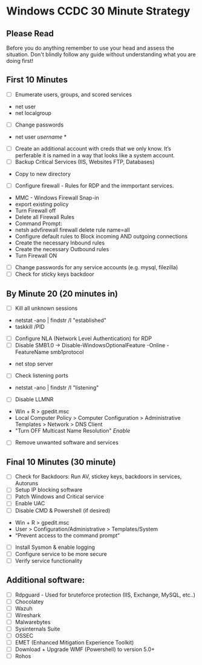 # Windows CCDC 30 Minute Strategy

## Please Read 
Before you do anything remember to use your head and assess the situation. Don't blindly follow any guide without understanding what you are doing first! 

## First 10 Minutes 
- [ ] Enumerate users, groups, and scored services
- net user
- net localgroup
- [ ] Change passwords
- net user _username_ *
- [ ] Create an additional account with creds that we only know. It’s perferable it is named in a way that looks like a system account.
- [ ] Backup Critical Services (IIS, Websites FTP, Databases)
- Copy to new directory
- [ ] Configure firewall - Rules for RDP and the immportant services.
- MMC - Windows Firewall Snap-in
- export existing policy
- Turn Firewall off
- Delete all Firewall Rules
- Command Prompt:
- netsh advfirewall firewall delete rule name=all
- Configure default rules to Block incoming AND outgoing connections
- Create the necessary Inbound rules
- Create the necessary Outbound rules
- Turn Firewall ON
- [ ] Change passwords for any service accounts (e.g. mysql, filezilla)
- [ ] Check for sticky keys backdoor

## By Minute 20 (20 minutes in)  
- [ ] Kill all unknown sessions
- netstat -ano | findstr /I "established"
- taskkill /PID <pid>
- [ ] Configure NLA (Network Level Authentication) for RDP
- [ ] Disable SMB1.0 -> Disable-WindowsOptionalFeature -Online -FeatureName smb1protocol
- net stop server
- [ ] Check listening ports
- netstat -ano | findstr /I "listening"
- [ ] Disable LLMNR
- Win + R > gpedit.msc
- Local Computer Policy > Computer Configuration > Administrative Templates > Network > DNS Client
- "Turn OFF Multicast Name Resolution" _Enable_
- [ ] Remove unwanted software and services

## Final 10 Minutes (30 minute) 
- [ ] Check for Backdoors: Run AV, stickey keys, backdoors in services, Autoruns
- [ ] Setup IP blocking software
- [ ] Patch Windows and Critical service
- [ ] Enable UAC
- [ ] Disable CMD & Powershell (if desired)
- Win + R > gpedit.msc
- User > Configuration/Administrative > Templates/System
- “Prevent access to the command prompt“
- [ ] Install Sysmon & enable logging
- [ ] Configure service to be more secure
- [ ] Verify service functionality

## Additional software:
- [ ] Rdpguard - Used for bruteforce protection (IIS, Exchange, MySQL, etc..)
- [ ] Chocolatey
- [ ] Wazuh
- [ ] Wireshark
- [ ] Malwarebytes
- [ ] Sysinternals Suite
- [ ] OSSEC
- [ ] EMET (Enhanced Mitigation Experience Toolkit)
- [ ] Download + Upgrade WMF (Powershell) to version 5.0+
- [ ] Rohos
